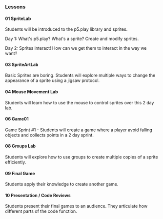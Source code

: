 ### Lessons

#### 01 SpriteLab 
Students will be introduced to the p5.play library and sprites. 

Day 1: What's p5.play?  What's a sprite? Create and modify sprites.

Day 2: Sprites interact!  How can we get them to interact in the way we want?

#### 03 SpriteArtLab
Basic Sprites are boring. Students will explore multiple ways to change the appearance of a sprite using a jigsaw protocol.

#### 04 Mouse Movement Lab
Students will learn how to use the mouse to control sprites over this 2 day lab.

#### 06 Game01 
Game Sprint #1 - Students will create a game where a player avoid falling objects and collects points in a 2 day sprint.

#### 08 Groups Lab
Students will explore how to use groups to create multiple copies of a sprite efficiently.

#### 09 Final Game 
Students apply their knowledge to create another game.

#### 10 Presentation / Code Reviews
Students present their final games to an audience. They articulate how different parts of the code function.


